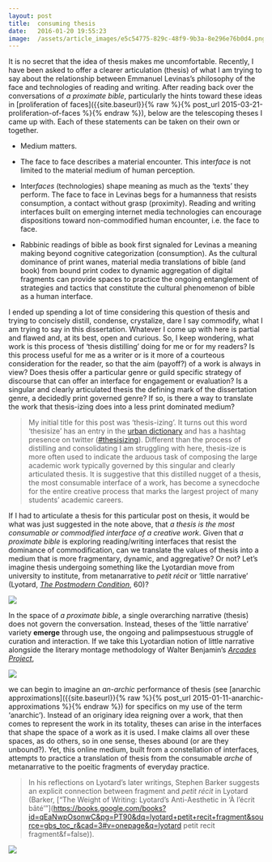 ```yaml
---
layout:	post
title:	consuming thesis
date:	2016-01-20 19:55:23
image:	/assets/article_images/e5c54775-829c-48f9-9b3a-8e296e76b0d4.png
---
```

It is no secret that the idea of thesis makes me uncomfortable. Recently, I have been asked to offer a clearer articulation (thesis) of what I am trying to say about the relationship between Emmanuel Levinas’s philosophy of the face and technologies of reading and writing. After reading back over the conversations of *a proximate bible*, particularly the hints toward these ideas in [proliferation of faces]({{site.baseurl}}{% raw %}{% post_url 2015-03-21-proliferation-of-faces %}{% endraw %}), below are the telescoping theses I came up with. Each of these statements can be taken on their own or together.

-   Medium matters.

-   The face to face describes a material encounter. This inter*face* is not limited to the material medium of human perception.

-   Inter*faces* (technologies) shape meaning as much as the ‘texts’ they perform. The face to face in Levinas begs for a humanness that resists consumption, a contact without grasp (proximity). Reading and writing interfaces built on emerging internet media technologies can encourage dispositions toward non-commodified human encounter, i.e. the face to face.

-   Rabbinic readings of bible as book first signaled for Levinas a meaning making beyond cognitive categorization (consumption). As the cultural dominance of print wanes, material media translations of bible (and book) from bound print codex to dynamic aggregation of digital fragments can provide spaces to practice the ongoing entanglement of strategies and tactics that constitute the cultural phenomenon of bible as a human interface.

I ended up spending a lot of time considering this question of thesis and trying to concisely distill, condense, crystalize, dare I say commodify, what I am trying to say in this dissertation. Whatever I come up with here is partial and flawed and, at its best, open and curious. So, I keep wondering, what work is this process of ‘thesis distilling’ doing for me or for my readers? Is this process useful for me as a writer or is it more of a courteous consideration for the reader, so that the aim (payoff?) of a work is always in view? Does thesis offer a particular genre or guild specific strategy of discourse that can offer an interface for engagement or evaluation? Is a singular and clearly articulated thesis the defining mark of the dissertation genre, a decidedly print governed genre? If so, is there a way to translate the work that thesis-izing does into a less print dominated medium?

> My initial title for this post was ‘thesis-izing’. It turns out this word ‘thesisize’ has an entry in the [urban dictionary](http://www.urbandictionary.com/define.php?term=Thesisize) and has a hashtag presence on twitter ([\#thesisizing](https://twitter.com/hashtag/thesisizing)). Different than the process of distilling and consolidating I am struggling with here, thesis-ize is more often used to indicate the arduous task of composing the large academic work typically governed by this singular and clearly articulated thesis. It is suggestive that this distilled nugget of a thesis, the most consumable interface of a work, has become a synecdoche for the entire creative process that marks the largest project of many students’ academic careers.

If I had to articulate a thesis for this particular post on thesis, it would be what was just suggested in the note above, that *a thesis is the most consumable or commodified interface of a creative work*. Given that *a proximate bible* is exploring reading/writing interfaces that resist the dominance of commodification, can we translate the values of thesis into a medium that is more fragmentary, dynamic, and aggregative? Or not? Let’s imagine thesis undergoing something like the Lyotardian move from university to institute, from metanarrative to *petit récit* or ‘little narrative’ (Lyotard, [*The Postmodern Condition*](http://amzn.com/0816611734), 60)?

![]({{site.baseurl}}/assets/article_images/e5c54775-829c-48f9-9b3a-8e296e76b0d4.png)

In the space of *a proximate bible*, a single overarching narrative (thesis) does not govern the conversation. Instead, theses of the ‘little narrative’ variety **emerge** through use, the ongoing and palimpsestuous struggle of curation and interaction. If we take this Lyotardian notion of little narrative alongside the literary montage methodology of Walter Benjamin’s [*Arcades Project*](http://amzn.com/0674008022),

![]({{site.baseurl}}/assets/article_images/f5188650-0edf-49fe-811c-12ab8198cd16.png)

we can begin to imagine an *an-archic* performance of thesis (see [anarchic approximations]({{site.baseurl}}{% raw %}{% post_url 2015-01-11-anarchic-approximations %}{% endraw %}) for specifics on my use of the term ‘anarchic’). Instead of an originary idea reigning over a work, that then comes to represent the work in its totality, theses can arise in the interfaces that shape the space of a work as it is used. I make claims all over these spaces, as do others, so in one sense, theses abound (or are they unbound?). Yet, this online medium, built from a constellation of interfaces, attempts to practice a translation of thesis from the consumable *arche* of metanarrative to the poeitic fragments of everyday practice.

> In his reflections on Lyotard’s later writings, Stephen Barker suggests an explicit connection between fragment and *petit récit* in Lyotard (Barker, [“The Weight of Writing: Lyotard’s Anti-Aesthetic in ‘À l’écrit bâté’”](https://books.google.com/books?id=qEaNwpOsonwC&pg=PT90&dq=lyotard+petit+recit+fragment&source=gbs_toc_r&cad=3#v=onepage&q=lyotard petit recit fragment&f=false)).

![]({{site.baseurl}}/assets/article_images/1e8ca823-dd37-4b4f-9ee9-86df029646a9.png)
